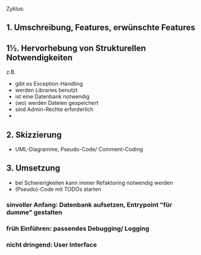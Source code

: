 Zyklus:

## 1. Umschreibung, Features, erwünschte Features

## 1½. Hervorhebung von Strukturellen Notwendigkeiten
z.B.
 - gibt es Exception-Handling
 - werden Libraries benutzt
 - ist eine Datenbank notwendig
 - (wo) werden Dateien gespeichert
 - sind Admin-Rechte erforderlich
 - 

## 2. Skizzierung
 - UML-Diagramme, Pseudo-Code/ Comment-Coding
 
## 3. Umsetzung
 - bei Schwierigkeiten kann immer Refaktoring notwendig werden
 - (Pseudo)-Code mit TODOs starten
### sinvoller Anfang: Datenbank aufsetzen, Entrypoint "für dumme" gestalten
### früh Einführen: passendes Debugging/ Logging
### nicht dringend: User Interface
